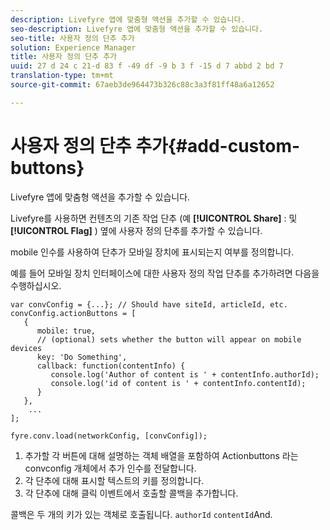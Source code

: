 ```yaml
---
description: Livefyre 앱에 맞춤형 액션을 추가할 수 있습니다.
seo-description: Livefyre 앱에 맞춤형 액션을 추가할 수 있습니다.
seo-title: 사용자 정의 단추 추가
solution: Experience Manager
title: 사용자 정의 단추 추가
uuid: 27 d 24 c 21-d 83 f -49 df -9 b 3 f -15 d 7 abbd 2 bd 7
translation-type: tm+mt
source-git-commit: 67aeb3de964473b326c88c3a3f81ff48a6a12652

---
```



# 사용자 정의 단추 추가{#add-custom-buttons}

Livefyre 앱에 맞춤형 액션을 추가할 수 있습니다.

Livefyre를 사용하면 컨텐츠의 기존 작업 단추 (예 **[!UICONTROL Share]** : 및 **[!UICONTROL Flag]** ) 옆에 사용자 정의 단추를 추가할 수 있습니다.

mobile 인수를 사용하여 단추가 모바일 장치에 표시되는지 여부를 정의합니다.

예를 들어 모바일 장치 인터페이스에 대한 사용자 정의 작업 단추를 추가하려면 다음을 수행하십시오.

```
var convConfig = {...}; // Should have siteId, articleId, etc. 
convConfig.actionButtons = [ 
   { 
      mobile: true,  
      // (optional) sets whether the button will appear on mobile devices 
      key: 'Do Something', 
      callback: function(contentInfo) { 
         console.log('Author of content is ' + contentInfo.authorId); 
         console.log('id of content is ' + contentInfo.contentId); 
      } 
   }, 
    ... 
]; 
  
fyre.conv.load(networkConfig, [convConfig]);
```

1. 추가할 각 버튼에 대해 설명하는 객체 배열을 포함하여 Actionbuttons 라는 convconfig 개체에서 추가 인수를 전달합니다.
1. 각 단추에 대해 표시할 텍스트의 키를 정의합니다.
1. 각 단추에 대해 클릭 이벤트에서 호출할 콜백을 추가합니다.

콜백은 두 개의 키가 있는 객체로 호출됩니다. `authorId` `contentId`And.
